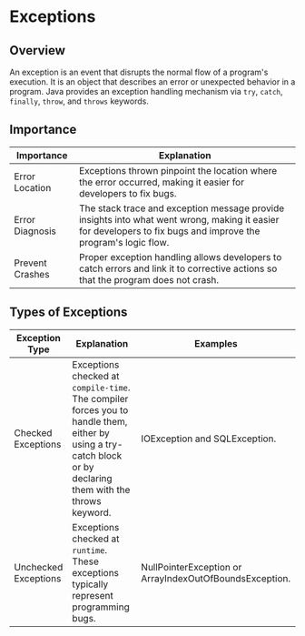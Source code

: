 # Exceptions

## Overview
An exception is an event that disrupts the normal flow of a program's execution. 
It is an object that describes an error or unexpected behavior in a program.
Java provides an exception handling mechanism via `try`, `catch`, `finally`, `throw`, and `throws` keywords.

## Importance
| Importance      | Explanation                                                                                                                                                    |
|-----------------|----------------------------------------------------------------------------------------------------------------------------------------------------------------|
| Error Location  | Exceptions thrown pinpoint the location where the error occurred, making it easier for developers to fix bugs.                                                 |
| Error Diagnosis | The stack trace and exception message provide insights into what went wrong, making it easier for developers to fix bugs and improve the program's logic flow. |
| Prevent Crashes | Proper exception handling allows developers to catch errors and link it to corrective actions so that the program does not crash.                              |

## Types of Exceptions
| Exception Type       | Explanation                                                                                                                                                   | Examples                                                |
|----------------------|---------------------------------------------------------------------------------------------------------------------------------------------------------------|---------------------------------------------------------|
| Checked Exceptions   | Exceptions checked at `compile-time`. The compiler forces you to handle them, either by using a try-catch block or by declaring them with the throws keyword. | IOException and SQLException.                           |
| Unchecked Exceptions | Exceptions checked at `runtime`. These exceptions typically represent programming bugs.                                                                       | NullPointerException or ArrayIndexOutOfBoundsException. |
